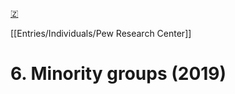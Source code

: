 [🇿](zotero://select/library/items/AH6MFNCY)

[[Entries/Individuals/Pew Research Center]] 
# 6. Minority groups (2019)

